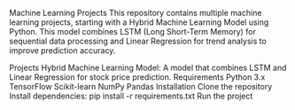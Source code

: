 Machine Learning Projects
This repository contains multiple machine learning projects, starting with a Hybrid Machine Learning Model using Python. This model combines LSTM (Long Short-Term Memory) for sequential data processing and Linear Regression for trend analysis to improve prediction accuracy.

Projects
Hybrid Machine Learning Model: A model that combines LSTM and Linear Regression for stock price prediction.
Requirements
Python 3.x
TensorFlow
Scikit-learn
NumPy
Pandas
Installation
Clone the repository
Install dependencies: pip install -r requirements.txt
Run the project
